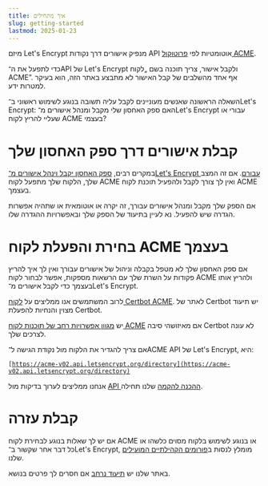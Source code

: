 ```yaml
---
title: איך מתחילים
slug: getting-started
lastmod: 2025-01-23
---
```


מיזם Let's Encrypt מנפיק אישורים דרך נקודות API אוטומטיות לפי [פרוטוקול ACME](https://en.wikipedia.org/wiki/Automatic_Certificate_Management_Environment).

כדי לתפעל את ה־API של Let's Encrypt ולקבל אישור, צריך תוכנה בשם „לקוח ACME”. אף אחד מהשלבים של קבל האישור לא מתבצע באתר הזה, הוא בעיקר למטרות ידע.

השאלה הראשונה שאנשים מעוניינים לקבל עליה תשובה בנוגע לשימוש ראשוני ב־Let's Encrypt: האם ספק האחסון שלי מקבל ומנהל אישורים מ־Let's Encrypt עבורי או שעליי להריץ לקוח ACME בעצמי?

# קבלת אישורים דרך ספק האחסון שלך

במקרים רבים, [ספק האחסון יקבל וינהל אישורים מ־Let's Encrypt עבורם](https://certbot.eff.org/hosting_providers). אם זה המצב שלך, הלקוח שלך מתפעל לקוח ACME ואין לך צורך לקבל ולהפעיל תוכנת לקוח ACME בעצמך.

אם הספק שלך מקבל ומנהל אישורים עבורך, זה יקרה או אוטומאית או שתהיה אפשרות הגדרה שיש להפעיל. נא לעיין בתיעוד של הספק שלך ובאפשרויות ההגדרה שלו.

# בחירת והפעלת לקוח ACME בעצמך

אם ספק האחסון שלך לא מטפל בקבלה וניהול של אישורים עבורך ואין לך איך להריץ פקודות על השרת שלך עם הרשאות מספקות, אפשר לבחור לקוח ACME ולהריץ אותו בעצמך כדי לקבל אישורים מ־Let's Encrypt.

לרוב המשתמשים אנו ממליצים על [לקוח Certbot ACME](https://certbot.eff.org/). לאתר של Certbot יש תיעוד מצוין והנחיות להפעלת Certbot.

יש [מגוון אפשרויות רחב של תוכנות לקוח ACME](/docs/client-options/) אם מאיזושהי סיבה Certbot לא עונה לצרכים שלך.

אם צריך להגדיר את הלקוח מול נקודת הגישה ל־ACME API של Let's Encrypt, היא:

<code>[https://acme-v02.api.letsencrypt.org/directory](https://acme-v02.api.letsencrypt.org/directory)</code>

אנחנו ממליצים לערוך בדיקות מול [API ההכנה להקמה](/docs/staging-environment/) שלנו תחילה.

# קבלת עזרה

אם יש לך שאלות בנוגע לבחירת לקוח ACME או בנוגע לשימוש בלקוח מסוים כלשהו או כל דבר אחר שקשור ב־Let's Encrypt, מומלץ לנסות ב[פורומים הקהילתיים המועילים](https://community.letsencrypt.org/) שלנו.

באתר שלנו יש [תיעוד נרחב](/docs/) אם חסרים לך פרטים בנושא.
